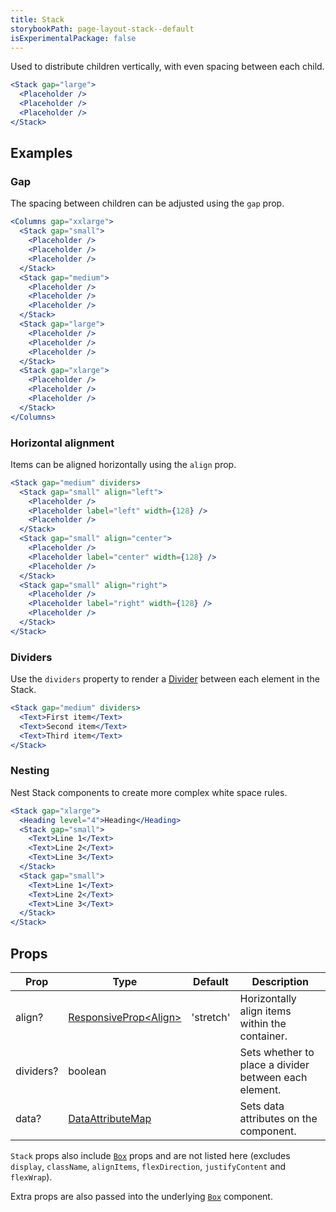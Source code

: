 ```yaml
---
title: Stack
storybookPath: page-layout-stack--default
isExperimentalPackage: false
---
```


Used to distribute children vertically, with even spacing between each child.

```jsx live
<Stack gap="large">
  <Placeholder />
  <Placeholder />
  <Placeholder />
</Stack>
```

## Examples

### Gap

The spacing between children can be adjusted using the `gap` prop.

```jsx live
<Columns gap="xxlarge">
  <Stack gap="small">
    <Placeholder />
    <Placeholder />
    <Placeholder />
  </Stack>
  <Stack gap="medium">
    <Placeholder />
    <Placeholder />
    <Placeholder />
  </Stack>
  <Stack gap="large">
    <Placeholder />
    <Placeholder />
    <Placeholder />
  </Stack>
  <Stack gap="xlarge">
    <Placeholder />
    <Placeholder />
    <Placeholder />
  </Stack>
</Columns>
```

### Horizontal alignment

Items can be aligned horizontally using the `align` prop.

```jsx live
<Stack gap="medium" dividers>
  <Stack gap="small" align="left">
    <Placeholder />
    <Placeholder label="left" width={128} />
    <Placeholder />
  </Stack>
  <Stack gap="small" align="center">
    <Placeholder />
    <Placeholder label="center" width={128} />
    <Placeholder />
  </Stack>
  <Stack gap="small" align="right">
    <Placeholder />
    <Placeholder label="right" width={128} />
    <Placeholder />
  </Stack>
</Stack>
```

### Dividers

Use the `dividers` property to render a [Divider](/package/divider) between each
element in the Stack.

```jsx live
<Stack gap="medium" dividers>
  <Text>First item</Text>
  <Text>Second item</Text>
  <Text>Third item</Text>
</Stack>
```

### Nesting

Nest Stack components to create more complex white space rules.

```jsx live
<Stack gap="xlarge">
  <Heading level="4">Heading</Heading>
  <Stack gap="small">
    <Text>Line 1</Text>
    <Text>Line 2</Text>
    <Text>Line 3</Text>
  </Stack>
  <Stack gap="small">
    <Text>Line 1</Text>
    <Text>Line 2</Text>
    <Text>Line 3</Text>
  </Stack>
</Stack>
```

## Props

| Prop      | Type                                   | Default   | Description                                           |
| --------- | -------------------------------------- | --------- | ----------------------------------------------------- |
| align?    | [ResponsiveProp\<Align>][align]        | 'stretch' | Horizontally align items within the container.        |
| dividers? | boolean                                |           | Sets whether to place a divider between each element. |
| data?     | [DataAttributeMap][data-attribute-map] |           | Sets data attributes on the component.                |

`Stack` props also include [`Box`](/package/box) props and are not listed here
(excludes `display`, `className`, `alignItems`, `flexDirection`,
`justifyContent` and `flexWrap`).

Extra props are also passed into the underlying [`Box`](/package/box) component.

[align]:
  https://github.com/brighte-labs/spark-web/blob/e7f6f4285b4cfd876312cc89fbdd094039aa239a/packages/stack/src/Stack.tsx#L24
[data-attribute-map]:
  https://github.com/brighte-labs/spark-web/blob/e7f6f4285b4cfd876312cc89fbdd094039aa239a/packages/utils/src/internal/buildDataAttributes.ts#L1
